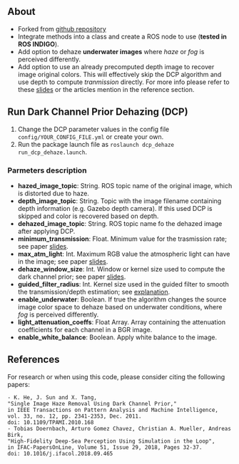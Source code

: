 ## About

* Forked from [github repository](https://github.com/joyeecheung/dark-channel-prior-dehazing)
* Integrate methods into a class and create a ROS node to use (**tested in ROS INDIGO**).
* Add option to dehaze **underwater images** where *haze* or *fog* is perceived differently.
* Add option to use an already precomputed depth image to recover image original colors. This will effectively skip the DCP algorithm and use depth to compute *tranmission* directly. For more info please refer to these [slides](http://kaiminghe.com/cvpr09/cvpr09slides.pdf) or the articles mention in the reference section. 

## Run Dark Channel Prior Dehazing (DCP)

1. Change the DCP parameter values in the config file `config/YOUR_CONFIG_FILE.yml` or create your own.
2. Run the package launch file as `roslaunch dcp_dehaze run_dcp_dehaze.launch`.

### Parmeters description

* **hazed_image_topic**: String. ROS topic name of the original image, which is distorted due to haze.
* **depth_image_topic**: String. Topic with the image filename containing depth information (e.g. Gazebo depth camera). If this used DCP is skipped and color is recovered based on depth. 
* **dehazed_image_topic**: String. ROS topic name fo the dehazed image after applying DCP.  
* **minimum_transmission**: Float. Minimum value for the trasmission rate; see paper [slides](http://kaiminghe.com/cvpr09/cvpr09slides.pdf).
* **max_atm_light**: Int. Maximum RGB value the atmospheric light can have in the image; see paper [slides](http://kaiminghe.com/cvpr09/cvpr09slides.pdf).
* **dehaze_window_size**: Int. Window or kernel size used to compute the dark channel prior; see paper [slides](http://kaiminghe.com/cvpr09/cvpr09slides.pdf).
* **guided_filter_radius**: Int. Kernel size used in the guided filter to smooth the transmission/depth estimation; see [explanation](http://kaiminghe.com/eccv10/).
* **enable_underwater**: Boolean. If true the algorithm changes the source image color space to dehaze based on underwater conditions, where *fog* is perceived differently.
* **light_attenuation_coeffs**: Float Array. Array containing the attenuation coefficients for each channel in a BGR image. 
* **enable_white_balance**: Boolean. Apply white balance to the image.


## References

For research or when using this code, please consider citing the following papers:

```
- K. He, J. Sun and X. Tang, 
"Single Image Haze Removal Using Dark Channel Prior," 
in IEEE Transactions on Pattern Analysis and Machine Intelligence, vol. 33, no. 12, pp. 2341-2353, Dec. 2011. 
doi: 10.1109/TPAMI.2010.168
- Tobias Doernbach, Arturo Gomez Chavez, Christian A. Mueller, Andreas Birk,
"High-Fidelity Deep-Sea Perception Using Simulation in the Loop",
in IFAC-PapersOnLine, Volume 51, Issue 29, 2018, Pages 32-37.
doi: 10.1016/j.ifacol.2018.09.465
```
